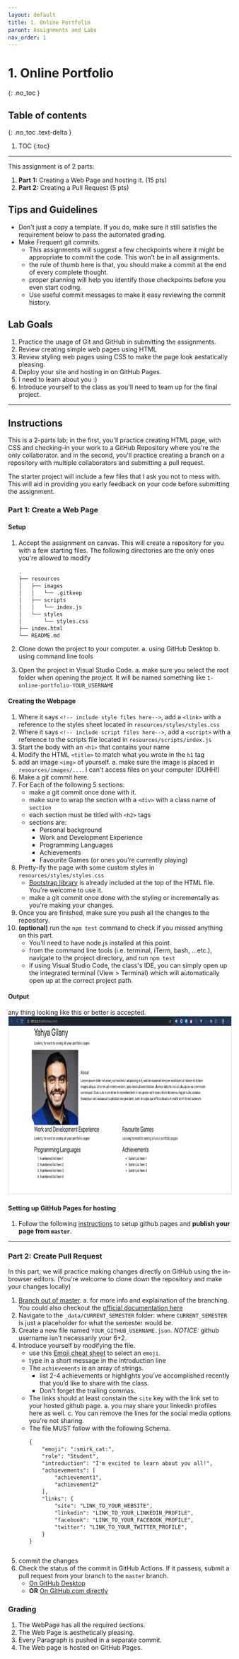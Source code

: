 ```yaml
---
layout: default
title: 1. Online Portfolio
parent: Assignments and Labs
nav_order: 1
---
```

# 1. Online Portfolio
{: .no_toc }

## Table of contents
{: .no_toc .text-delta }

1. TOC
{:toc}

---
This assignment is of 2 parts: 
1. **Part 1:** Creating a Web Page and hosting it. (15 pts)
2. **Part 2:** Creating a Pull Request (5 pts)


## Tips and Guidelines
* Don't just a copy a template. If you do, make sure it still satisfies the requirement below to pass the automated grading.
* Make Frequent git commits. 
  * This assignments will suggest a few checkpoints where it might be appropriate to commit the code. This won't be in all assignments.
  * the rule of thumb here is that, you should make a commit at the end of every complete thought.
  * proper planning will help you identify those checkpoints before you even start coding.
  * Use useful commit messages to make it easy reviewing the commit history.


## Lab Goals
1. Practice the usage of Git and GitHub in submitting the assignments.
2. Review creating simple web pages using HTML
3. Review styling web pages using CSS to make the page look aestatically pleasing.
4. Deploy your site and hosting in on GitHub Pages.
5. I need to learn about you :)
6. Introduce yourself to the class as you'll need to team up for the final project.

<hr>

## Instructions
This is a 2-parts lab; in the first, you'll practice creating HTML page, with CSS and checking-in your work to a GitHub Repository where you're the only collaborator. and in the second, you'll practice creating a branch on a repository with multiple collaborators and submitting a pull request.

The starter project will include a few files that I ask you not to mess with. This will aid in providing you early feedback on your code before submitting the assignment.

### Part 1: Create a Web Page

#### Setup
1. Accept the assignment on canvas.
  This will create a repository for you with a few starting files. The following directories are the only ones you're allowed to modify
    ```
    .
    ├── resources
    │   ├── images
    │   │   └── .gitkeep
    │   ├── scripts
    │   │   └── index.js
    │   └── styles
    │       └── styles.css
    ├── index.html
    └── README.md
    ```

2. Clone down the project to your computer.
  a. using GitHub Desktop
  b. using command line tools

3. Open the project in Visual Studio Code.
  a. make sure you select the root folder when opening the project. It will be named something like `1-online-portfolio-YOUR_USERNAME`


#### Creating the Webpage
1. Where it says `<!-- include style files here-->`, add a `<link>` with a reference to the styles sheet located in `resources/styles/styles.css`
2. Where it says `<!-- include script files here-->`, add a `<script>` with a reference to the scripts file located in `resources/scripts/index.js`
3. Start the body with an `<h1>` that contains your name
4. Modify the HTML `<title>` to match what you wrote in the `h1` tag
4. add an image `<img>` of yourself.
  a. make sure the image is placed in `resources/images/...`. I can't access files on your computer (DUHH!)
5. Make a git commit here.
6. For Each of the following 5 sections:
    * make a git commit once done with it.
    * make sure to wrap the section with a `<div>` with a class name of `section`
    * each section must be titled with `<h2>` tags
    * sections are:
        * Personal background
        * Work and Development Experience
        * Programming Languages
        * Achievements
        * Favourite Games (or ones you’re currently playing)
7. Pretty-ify the page with some custom styles in `resources/styles/styles.css`
    * [Bootstrap library](https://getbootstrap.com/) is already included at the top of the HTML file. You're welcome to use it.
    * make a git commit once done with the styling or incrementally as you're making your changes.
7. Once you are finished, make sure you push all the changes to the repository.
8. **(optional)** run the `npm test` command to check if you missed anything on this part.
    * You'll need to have node.js installed at this point.
    * from the command line tools (i.e. terminal, iTerm, bash, ...etc.), navigate to the project directory, and run `npm test`
    * if using Visual Studio Code, the class's IDE, you can simply open up the integrated terminal (View > Terminal) which will automatically open up at the correct project path.

#### Output
any thing looking like this or better is accepted.
<img alt="example image" src="assets/example.png" style="height:400px; border:1px #ddd solid;"/>


#### Setting up GitHub Pages for hosting
1. Follow the following [instructions](https://help.github.com/en/enterprise/2.13/user/articles/configuring-a-publishing-source-for-github-pages#enabling-github-pages-to-publish-your-site-from-master-or-gh-pages) to setup github pages and **publish your page from `master`**.

<hr>

### Part 2: Create Pull Request
In this part, we will practice making changes directly on GitHub using the in-browser editors. (You're welcome to clone down the repository and make your changes locally)

1. [Branch out of master](https://help.github.com/en/desktop/contributing-to-projects/creating-a-branch-for-your-work).
  a. for more info and explaination of the branching. You could also checkout the [official documentation here](https://git-scm.com/book/en/v2/Git-Branching-Basic-Branching-and-Merging)
2. Navigate to the `_data/CURRENT_SEMESTER` folder: where `CURRENT_SEMESTER` is just a placeholder for what the semester would be.
3. Create a new file named `YOUR_GITHUB_USERNAME.json`. *NOTICE:* github username isn't necessarily your 6+2.
4. Introduce yourself by modifying the file.
    * use this [Emoji cheat sheet](https://www.webfx.com/tools/emoji-cheat-sheet/) to select an `emoji`.
    * type in a short message in the introduction line
    * The `achievements` is an array of strings.
        * list 2-4 achievements or highlights you’ve accomplished recently that you’d like to share with the class.
        * Don't forget the trailing commas.
    * The links should at least constain the `site` key with the link set to your hosted github page.
        a. you may share your linkedin profiles here as well.
        c. You can remove the lines for the social media options you're not sharing.
    * The file MUST follow with the following Schema.
      ```
      {
          "emoji": ":smirk_cat:",
          "role": "Student",
          "introduction": "I'm excited to learn about you all!",
          "achievements": [
              "achievement1",
              "achievement2"
          ],
          "links": {
              "site": "LINK_TO_YOUR_WEBSITE",
              "linkedin": "LINK_TO_YOUR_LINKEDIN_PROFILE",
              "facebook": "LINK_TO_YOUR_FACEBOOK_PROFILE",
              "twitter": "LINK_TO_YOUR_TWITTER_PROFILE",
          }
      }
    ```
5. commit the changes
6. Check the status of the commit in GitHub Actions. If it passess, submit a pull request from your branch to the `master` branch.
    * [On GitHub Desktop](https://help.github.com/en/desktop/contributing-to-projects/creating-a-pull-request)
    * **OR** [On GitHub.com directly](https://help.github.com/en/github/collaborating-with-issues-and-pull-requests/creating-a-pull-request)

### Grading
1. The WebPage has all the required sections.
2. The Web Page is aesthetically pleasing.
3. Every Paragraph is pushed in a separate commit.
4. The Web page is hosted on GitHub Pages.
